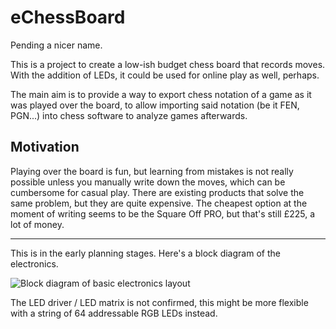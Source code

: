 # eChessBoard

Pending a nicer name.

This is a project to create a low-ish budget chess board that records moves. With the addition of
LEDs, it could be used for online play as well, perhaps.

The main aim is to provide a way to export chess notation of a game as it was played over the board,
to allow importing said notation (be it FEN, PGN...) into chess software to analyze games afterwards.

## Motivation

Playing over the board is fun, but learning from mistakes is not really possible unless you manually
write down the moves, which can be cumbersome for casual play. There are existing products that solve
the same problem, but they are quite expensive. The cheapest option at the moment of writing seems to
be the Square Off PRO, but that's still £225, a lot of money.

---

This is in the early planning stages. Here's a block diagram of the electronics.

![Block diagram of basic electronics layout](https://raw.githubusercontent.com/michd/echessboard/images/basic_block_diagram.png?raw=true)

The LED driver / LED matrix is not confirmed, this might be more flexible with a string of 64
addressable RGB LEDs instead.
